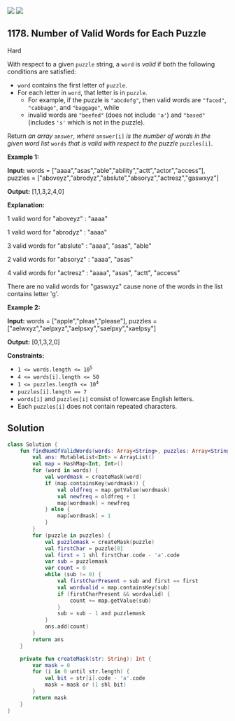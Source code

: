 [![](https://img.shields.io/github/stars/javadev/LeetCode-in-Kotlin?label=Stars&style=flat-square)](https://github.com/javadev/LeetCode-in-Kotlin)
[![](https://img.shields.io/github/forks/javadev/LeetCode-in-Kotlin?label=Fork%20me%20on%20GitHub%20&style=flat-square)](https://github.com/javadev/LeetCode-in-Kotlin/fork)

## 1178\. Number of Valid Words for Each Puzzle

Hard

With respect to a given `puzzle` string, a `word` is _valid_ if both the following conditions are satisfied:

*   `word` contains the first letter of `puzzle`.
*   For each letter in `word`, that letter is in `puzzle`.
    *   For example, if the puzzle is `"abcdefg"`, then valid words are `"faced"`, `"cabbage"`, and `"baggage"`, while
    *   invalid words are `"beefed"` (does not include `'a'`) and `"based"` (includes `'s'` which is not in the puzzle).

Return _an array_ `answer`_, where_ `answer[i]` _is the number of words in the given word list_ `words` _that is valid with respect to the puzzle_ `puzzles[i]`.

**Example 1:**

**Input:** words = ["aaaa","asas","able","ability","actt","actor","access"], puzzles = ["aboveyz","abrodyz","abslute","absoryz","actresz","gaswxyz"]

**Output:** [1,1,3,2,4,0]

**Explanation:** 

1 valid word for "aboveyz" : "aaaa" 

1 valid word for "abrodyz" : "aaaa" 

3 valid words for "abslute" : "aaaa", "asas", "able" 

2 valid words for "absoryz" : "aaaa", "asas" 

4 valid words for "actresz" : "aaaa", "asas", "actt", "access" 

There are no valid words for "gaswxyz" cause none of the words in the list contains letter 'g'.

**Example 2:**

**Input:** words = ["apple","pleas","please"], puzzles = ["aelwxyz","aelpxyz","aelpsxy","saelpxy","xaelpsy"]

**Output:** [0,1,3,2,0]

**Constraints:**

*   <code>1 <= words.length <= 10<sup>5</sup></code>
*   `4 <= words[i].length <= 50`
*   <code>1 <= puzzles.length <= 10<sup>4</sup></code>
*   `puzzles[i].length == 7`
*   `words[i]` and `puzzles[i]` consist of lowercase English letters.
*   Each `puzzles[i]` does not contain repeated characters.

## Solution

```kotlin
class Solution {
    fun findNumOfValidWords(words: Array<String>, puzzles: Array<String>): List<Int> {
        val ans: MutableList<Int> = ArrayList()
        val map = HashMap<Int, Int>()
        for (word in words) {
            val wordmask = createMask(word)
            if (map.containsKey(wordmask)) {
                val oldfreq = map.getValue(wordmask)
                val newfreq = oldfreq + 1
                map[wordmask] = newfreq
            } else {
                map[wordmask] = 1
            }
        }
        for (puzzle in puzzles) {
            val puzzlemask = createMask(puzzle)
            val firstChar = puzzle[0]
            val first = 1 shl firstChar.code - 'a'.code
            var sub = puzzlemask
            var count = 0
            while (sub != 0) {
                val firstCharPresent = sub and first == first
                val wordvalid = map.containsKey(sub)
                if (firstCharPresent && wordvalid) {
                    count += map.getValue(sub)
                }
                sub = sub - 1 and puzzlemask
            }
            ans.add(count)
        }
        return ans
    }

    private fun createMask(str: String): Int {
        var mask = 0
        for (i in 0 until str.length) {
            val bit = str[i].code - 'a'.code
            mask = mask or (1 shl bit)
        }
        return mask
    }
}
```